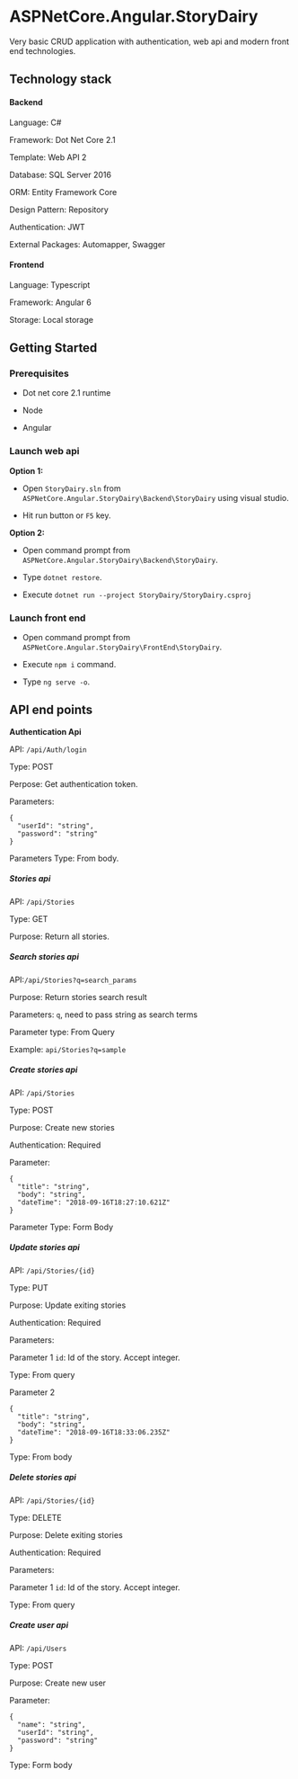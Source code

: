 # ASPNetCore.Angular.StoryDairy

Very basic CRUD application with authentication, web api and modern front end technologies.
## Technology stack
#### Backend

Language: C#

Framework: Dot Net Core 2.1

Template: Web API 2

Database: SQL Server 2016

ORM: Entity Framework Core

Design Pattern: Repository

Authentication: JWT

External Packages: Automapper, Swagger

#### Frontend

Language: Typescript

Framework: Angular 6

Storage: Local storage

## Getting Started

### Prerequisites

* Dot net core 2.1 runtime

* Node

* Angular

### Launch web api
**Option 1:**

* Open ```StoryDairy.sln``` from ```ASPNetCore.Angular.StoryDairy\Backend\StoryDairy``` using visual studio. 

* Hit run button or ```F5``` key.

**Option 2:**

* Open command prompt from ```ASPNetCore.Angular.StoryDairy\Backend\StoryDairy```. 

* Type ```dotnet restore```. 

* Execute ```dotnet run --project StoryDairy/StoryDairy.csproj```

### Launch front end 

* Open command prompt from ```ASPNetCore.Angular.StoryDairy\FrontEnd\StoryDairy```. 

* Execute ```npm i``` command. 

* Type ```ng serve -o```.

## API end points

**Authentication Api**

API: ```/api/Auth/login``` 

Type: POST

Perpose: Get authentication token.

Parameters:
```
{
  "userId": "string",
  "password": "string"
}
```
Parameters Type: From body.

##### Stories api

API: ```/api/Stories```

Type: GET

Purpose: Return all stories.

##### Search stories api

API:```/api/Stories?q=search_params```

Purpose: Return stories search result

Parameters: ```q```, need to pass string as search terms

Parameter type: From Query

Example: ```api/Stories?q=sample```

##### Create stories api

API: ```/api/Stories```

Type: POST

Purpose: Create new stories

Authentication: Required

Parameter:
```
{
  "title": "string",
  "body": "string",
  "dateTime": "2018-09-16T18:27:10.621Z"
}
```
Parameter Type: Form Body

##### Update stories api

API: ```/api/Stories/{id}```

Type: PUT

Purpose: Update exiting stories

Authentication: Required

Parameters:

Parameter 1
```id```: Id of the story. Accept integer.

Type: From query

Parameter 2
```
{
  "title": "string",
  "body": "string",
  "dateTime": "2018-09-16T18:33:06.235Z"
}
```

Type: From body

##### Delete stories api

API: ```/api/Stories/{id}```

Type: DELETE

Purpose: Delete exiting stories

Authentication: Required

Parameters:

Parameter 1
```id```: Id of the story. Accept integer.

Type: From query

##### Create user api

API: ```/api/Users```

Type: POST

Purpose: Create new user

Parameter:
```
{
  "name": "string",
  "userId": "string",
  "password": "string"
}
```

Type: Form body